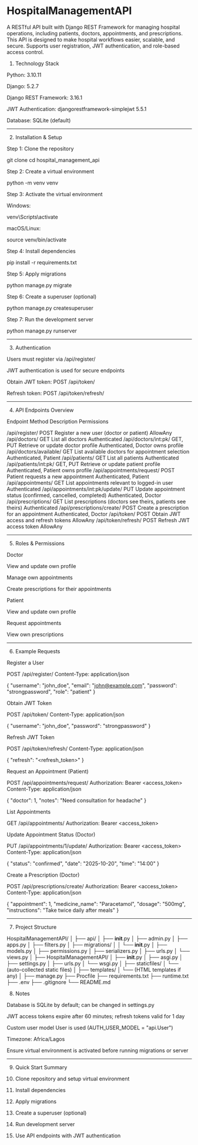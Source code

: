 # HospitalManagementAPI
A RESTful API built with Django REST Framework for managing hospital operations, including patients, doctors, appointments, and  prescriptions. This API is designed to make hospital workflows easier, scalable, and secure. Supports user registration, JWT authentication, and role-based access control.


1. Technology Stack

Python: 3.10.11

Django: 5.2.7

Django REST Framework: 3.16.1

JWT Authentication: djangorestframework-simplejwt 5.5.1

Database: SQLite (default)



---

2. Installation & Setup

Step 1: Clone the repository

git clone <your-repo-url>
cd hospital_management_api

Step 2: Create a virtual environment

python -m venv venv

Step 3: Activate the virtual environment

Windows:


venv\Scripts\activate

macOS/Linux:


source venv/bin/activate

Step 4: Install dependencies

pip install -r requirements.txt

Step 5: Apply migrations

python manage.py migrate

Step 6: Create a superuser (optional)

python manage.py createsuperuser

Step 7: Run the development server

python manage.py runserver


---

3. Authentication

Users must register via /api/register/

JWT authentication is used for secure endpoints

Obtain JWT token: POST /api/token/

Refresh token: POST /api/token/refresh/



---

4. API Endpoints Overview

Endpoint	Method	Description	Permissions

/api/register/	POST	Register a new user (doctor or patient)	AllowAny
/api/doctors/	GET	List all doctors	Authenticated
/api/doctors/int:pk/	GET, PUT	Retrieve or update doctor profile	Authenticated, Doctor owns profile
/api/doctors/available/	GET	List available doctors for appointment selection	Authenticated, Patient
/api/patients/	GET	List all patients	Authenticated
/api/patients/int:pk/	GET, PUT	Retrieve or update patient profile	Authenticated, Patient owns profile
/api/appointments/request/	POST	Patient requests a new appointment	Authenticated, Patient
/api/appointments/	GET	List appointments relevant to logged-in user	Authenticated
/api/appointments/int:pk/update/	PUT	Update appointment status (confirmed, cancelled, completed)	Authenticated, Doctor
/api/prescriptions/	GET	List prescriptions (doctors see theirs, patients see theirs)	Authenticated
/api/prescriptions/create/	POST	Create a prescription for an appointment	Authenticated, Doctor
/api/token/	POST	Obtain JWT access and refresh tokens	AllowAny
/api/token/refresh/	POST	Refresh JWT access token	AllowAny



---

5. Roles & Permissions

Doctor

View and update own profile

Manage own appointments

Create prescriptions for their appointments


Patient

View and update own profile

Request appointments

View own prescriptions



---

6. Example Requests

Register a User

POST /api/register/
Content-Type: application/json

{
  "username": "john_doe",
  "email": "john@example.com",
  "password": "strongpassword",
  "role": "patient"
}

Obtain JWT Token

POST /api/token/
Content-Type: application/json

{
  "username": "john_doe",
  "password": "strongpassword"
}

Refresh JWT Token

POST /api/token/refresh/
Content-Type: application/json

{
  "refresh": "<refresh_token>"
}

Request an Appointment (Patient)

POST /api/appointments/request/
Authorization: Bearer <access_token>
Content-Type: application/json

{
  "doctor": 1,
  "notes": "Need consultation for headache"
}

List Appointments

GET /api/appointments/
Authorization: Bearer <access_token>

Update Appointment Status (Doctor)

PUT /api/appointments/1/update/
Authorization: Bearer <access_token>
Content-Type: application/json

{
  "status": "confirmed",
  "date": "2025-10-20",
  "time": "14:00"
}

Create a Prescription (Doctor)

POST /api/prescriptions/create/
Authorization: Bearer <access_token>
Content-Type: application/json

{
  "appointment": 1,
  "medicine_name": "Paracetamol",
  "dosage": "500mg",
  "instructions": "Take twice daily after meals"
}


---

7. Project Structure

HospitalManagementAPI/
│
├── api/
│   ├── __init__.py
│   ├── admin.py
│   ├── apps.py
│   ├── filters.py
│   ├── migrations/
│   │   └── __init__.py
│   ├── models.py
│   ├── permissions.py
│   ├── serializers.py
│   ├── urls.py
│   └── views.py
│
├── HospitalManagementAPI/
│   ├── __init__.py
│   ├── asgi.py
│   ├── settings.py
│   ├── urls.py
│   └── wsgi.py
│
├── staticfiles/
│   └── (auto-collected static files)
│
├── templates/
│   └── (HTML templates if any)
│
├── manage.py
├── Procfile
├── requirements.txt
├── runtime.txt
├── .env
├── .gitignore
└── README.md

8. Notes

Database is SQLite by default; can be changed in settings.py

JWT access tokens expire after 60 minutes; refresh tokens valid for 1 day

Custom user model User is used (AUTH_USER_MODEL = "api.User")

Timezone: Africa/Lagos

Ensure virtual environment is activated before running migrations or server



---

9. Quick Start Summary

1. Clone repository and setup virtual environment


2. Install dependencies


3. Apply migrations


4. Create a superuser (optional)


5. Run development server


6. Use API endpoints with JWT authentication



